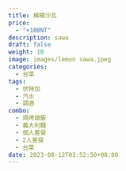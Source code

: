 ```yaml
---
title: 檸檬沙瓦
price:
  - "+100NT"
description: sawa
draft: false
weight: 10
image: images/lemon sawa.jpeg
categories:
  - 台菜
tags:
  - 伏特加
  - 汽水
  - 調酒
combo:
  - 焗烤燉飯
  - 義大利麵
  - 個人套餐
  - 2人套餐
  - 台菜  
date: 2023-08-12T03:52:50+08:00
---
```


